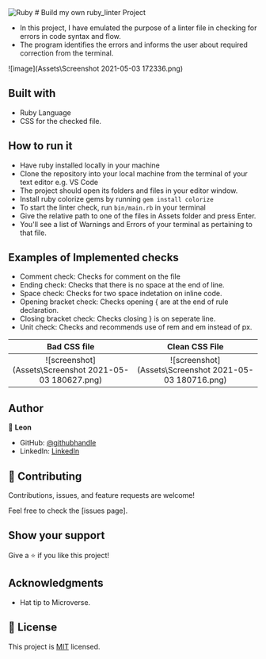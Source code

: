 <img alt="Ruby" src="https://img.shields.io/badge/ruby-%23CC342D.svg?&style=for-the-badge&logo=ruby&logoColor=white"/>
# Build my own ruby_linter Project

- In this project, I have emulated the purpose of a linter file in checking for errors in code syntax and flow.
- The program identifies the errors and informs the user about required correction from the terminal.

![image](Assets\Screenshot 2021-05-03 172336.png)

## Built with
- Ruby Language
- CSS for the checked file.

## How to run it
- Have ruby installed locally in your machine
- Clone the repository into your local machine from the terminal of your text editor e.g. VS Code
- The project should open its folders and files in your editor window.
- Install ruby colorize gems by running `gem install colorize`
- To start the linter check, run `bin/main.rb` in your terminal
- Give the relative path to one of the files in Assets folder and press Enter.
- You'll see a list of Warnings and Errors of your terminal as pertaining to that file.

## Examples of Implemented checks
  - Comment check: Checks for comment on the file
  - Ending check: Checks that there is no space at the end of line.
  - Space check: Checks for two space indetation on inline code.
  - Opening bracket check: Checks opening { are at the end of rule declaration.
  - Closing bracket check: Checks closing } is on seperate line.
  - Unit check: Checks and recommends use of rem and em instead of px.


| Bad CSS file | Clean CSS File |
|:---:|:---:|
| ![screenshot](Assets\Screenshot 2021-05-03 180627.png) |![screenshot](Assets\Screenshot 2021-05-03 180716.png) |

## Author

👤 **Leon**

- GitHub: [@githubhandle](https://github.com/Leon-Mbegera)
- LinkedIn: [LinkedIn](https://www.linkedin.com/in/leon-mbegera-053991174/)

 
## 🤝 Contributing

Contributions, issues, and feature requests are welcome!

Feel free to check the [issues page].

## Show your support

Give a ⭐️ if you like this project!

## Acknowledgments

- Hat tip to Microverse.

## 📝 License

This project is [MIT](./LICENSE) licensed.



